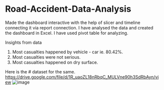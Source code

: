 # Road-Accident-Data-Analysis
Made the dashboard interactive with the help of slicer and timeline connecting it via report connection.
I have analysed the data and created the dashboard in Excel.
I have used pivot table for analyzing.

Insights from data
1. Most casualties happened by vehicle - car ie. 80.42%.
2. Most casualties were not serious.
3. Most casualties happened on dry surface.
   
Here is the # dataset for the same.
https://drive.google.com/file/d/1R_uaoZL18nRbqC_MULVne90h3SdRbAyn/view
![image](https://github.com/sumidhakp123/Road-Accident-Data-Analysis/assets/69155879/301dbf27-ba9b-42b5-b041-672c99d5a959)
